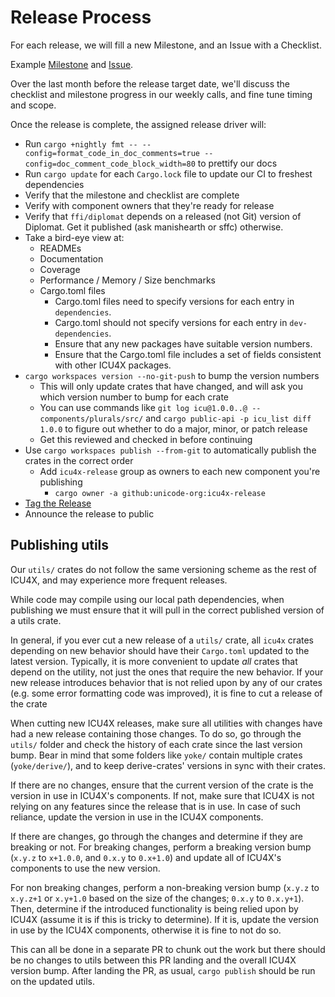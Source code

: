 # Release Process

For each release, we will fill a new Milestone, and an Issue with a Checklist.

Example [Milestone](https://github.com/unicode-org/icu4x/milestone/5) and [Issue](https://github.com/unicode-org/icu4x/issues/204#issuecomment-670819532).

Over the last month before the release target date, we'll discuss the checklist and milestone progress in our weekly calls, and fine tune timing and scope.

Once the release is complete, the assigned release driver will:

* Run `cargo +nightly fmt -- --config=format_code_in_doc_comments=true --config=doc_comment_code_block_width=80` to prettify our docs
* Run `cargo update` for each `Cargo.lock` file to update our CI to freshest dependencies
* Verify that the milestone and checklist are complete
* Verify with component owners that they're ready for release
* Verify that `ffi/diplomat` depends on a released (not Git) version of Diplomat. Get it published (ask manishearth or sffc) otherwise.
* Take a bird-eye view at:
  * READMEs
  * Documentation
  * Coverage
  * Performance / Memory / Size benchmarks
  * Cargo.toml files
    * Cargo.toml files need to specify versions for each entry in `dependencies`.
    * Cargo.toml should not specify versions for each entry in `dev-dependencies`.
    * Ensure that any new packages have suitable version numbers.
    * Ensure that the Cargo.toml file includes a set of fields consistent with other ICU4X packages.
* `cargo workspaces version --no-git-push` to bump the version numbers
  * This will only update crates that have changed, and will ask you which version number to bump for each crate
  * You can use commands like `git log icu@1.0.0..@ -- components/plurals/src/` and `cargo public-api -p icu_list diff 1.0.0` to figure out whether to do a major, minor, or patch release
  * Get this reviewed and checked in before continuing
* Use `cargo workspaces publish --from-git` to automatically publish the crates in the correct order
  * Add `icu4x-release` group as owners to each new component you're publishing
    * `cargo owner -a github:unicode-org:icu4x-release`
* [Tag the Release](https://github.com/unicode-org/icu4x/releases)
* Announce the release to public


## Publishing utils

Our `utils/` crates do not follow the same versioning scheme as the rest of ICU4X, and may experience more frequent releases.

While code may compile using our local path dependencies, when publishing we must ensure that it will pull in the correct published version of a utils crate.

In general, if you ever cut a new release of a `utils/` crate, all `icu4x` crates depending on new behavior should have their `Cargo.toml` updated to the latest version. Typically, it is more convenient to update _all_ crates that depend on the utility, not just the ones that require the new behavior. If your new release introduces behavior that is not relied upon by any of our crates (e.g. some error formatting code was improved), it is fine to cut a release of the crate

When cutting new ICU4X releases, make sure all utilities with changes have had a new release containing those changes. To do so, go through the `utils/` folder and check the history of each crate since the last version bump. Bear in mind that some folders like `yoke/` contain multiple crates (`yoke/derive/`), and to keep derive-crates' versions in sync with their crates.

If there are no changes, ensure that the current version of the crate is the version in use in ICU4X's components. If not, make sure that ICU4X is not relying on any features since the release that is in use. In case of such reliance, update the version in use in the ICU4X components.

If there are changes, go through the changes and determine if they are breaking or not. For breaking changes, perform a breaking version bump (`x.y.z` to `x+1.0.0`, and `0.x.y` to `0.x+1.0`) and update all of ICU4X's components to use the new version.

For non breaking changes, perform a non-breaking version bump (`x.y.z` to `x.y.z+1` or `x.y+1.0` based on the size of the changes; `0.x.y` to `0.x.y+1`). Then, determine if the introduced functionality is being relied upon by ICU4X (assume it is if this is tricky to determine). If it is, update the version in use by the ICU4X components, otherwise it is fine to not do so.

This can all be done in a separate PR to chunk out the work but there should be no changes to utils between this PR landing and the overall ICU4X version bump. After landing the PR, as usual, `cargo publish` should be run on the updated utils.
